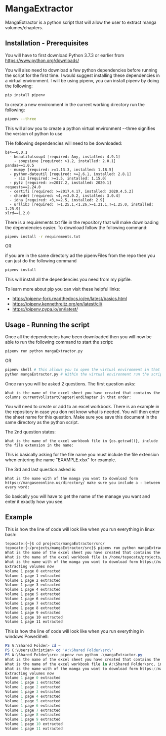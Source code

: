 # MangaExtractor

MangaExtractor is a python script that will allow the user to extract manga volumes/chapters.

## **Installation - Prerequisites**

You will have to first download Python 3.7.3 or earlier from https://www.python.org/downloads/

You will also need to download a few python dependencies before running the script for the first time. I would suggest installing these dependencies in a virtual environment. I will be using pipenv, you can install pipenv by doing the following:

```bash
pip install pipenv
```

to create a new environment in the current working directory run the following:

```bash
pipenv --three
```

This will allow you to create a python virtual environment --three signifies the version of python to use

THe following dependencies will need to be downloaded:

```
bs4==0.0.1
  - beautifulsoup4 [required: Any, installed: 4.9.1]
    - soupsieve [required: >1.2, installed: 2.0.1]
pandas==1.0.5
  - numpy [required: >=1.13.3, installed: 1.18.5]
  - python-dateutil [required: >=2.6.1, installed: 2.8.1]
    - six [required: >=1.5, installed: 1.15.0]
  - pytz [required: >=2017.2, installed: 2020.1]
requests==2.24.0
  - certifi [required: >=2017.4.17, installed: 2020.4.5.2]
  - chardet [required: <4,>=3.0.2, installed: 3.0.4]
  - idna [required: <3,>=2.5, installed: 2.9]
  - urllib3 [required: !=1.25.1,<1.26,>=1.21.1,!=1.25.0, installed: 1.25.9]
xlrd==1.2.0
```

There is a requirements.txt file in the repository that will make downloading the dependencies easier. To download follow the following command:

```bash
pipenv install -r requirements.txt
```

OR

if you are in the same directory ad the pipenvFiles from the repo then you can just do the following command

```Bash
pipenv install
```

This will install all the dependencies you need from my pipfile.

To learn more about pip you can visit these helpful links:

- https://pipenv-fork.readthedocs.io/en/latest/basics.html
- https://pipenv.kennethreitz.org/en/latest/cli/
- https://pipenv.pypa.io/en/latest/

## **Usage - Running the script**

Once all the dependencies have been downloaded then you will now be able to run the following command to start the script:

```bash
pipenv run python mangaExtractor.py
```

OR

```bash
pipenv shell # This allows you to open the virtual environment in that directory
python mangaExtractor.py # Within the virtual environment run the script
```

Once ran you will be asked 2 questions. The first question asks:

```
What is the name of the excel sheet you have created that contains the columns currentVol|startChapter|endChapter in that order:
```

You will need to create or add to an excel workbook. There is an example in the repository in case you don not know what is needed. You will then enter the sheet name for this question. Make sure you save this document in the same directory as the python script.

The 2nd question states:

```
What is the name of the excel workbook file in {os.getcwd()}, include the file extension in the name:
```

This is basically asking for the file name you must include the file extension when entering the name "EXAMPLE.xlsx" for example.

The 3rd and last question asked is:

```
What is the name with of the manga you want to download form https://mangaseeonline.us/directory/ make sure you include a - between every word:
```

So basically you will have to get the name of the manage you want and enter it exactly how you see.

## Example

This is how the line of code will look like when you run everything in linux bash:

```Bash
tepocate:{~}$ cd projects/mangaExtractor/src/
tepocate:{~/projects/mangaExtractor/src}$ pipenv run python mangaExtractor.py
What is the name of the excel sheet you have created that contains the columns currentVol|startChapter|endChapter in that order: Onepunch Man
What is the name of the excel workbook file in /home/tepocate/projects/mangaExtractor/src, include the file extension in the name: MangaVolumes.xlsx
What is the name with of the manga you want to download form https://mangaseeonline.us/directory/ make sure you include a - between every word: Onepunch-Man
Extracting volumes now
Volume 1 page 0 extracted
Volume 1 page 1 extracted
Volume 1 page 2 extracted
Volume 1 page 3 extracted
Volume 1 page 4 extracted
Volume 1 page 5 extracted
Volume 1 page 6 extracted
Volume 1 page 7 extracted
Volume 1 page 8 extracted
Volume 1 page 9 extracted
Volume 1 page 10 extracted
Volume 1 page 11 extracted
```

This is how the line of code will look like when you run everything in windows PowerShell:

```PowerShell
PS A:\Shared Folder> cd ~
PS C:\Users\Christian> cd 'A:\Shared Folder\src\'
PS A:\Shared Folder\src> pipenv run python .\mangaExtractor.py
What is the name of the excel sheet you have created that contains the columns currentVol|startChapter|endChapter in that order: My Hero Academia
What is the name of the excel workbook file in A:\Shared Folder\src, include the file extension in the name: MangaVolumes.xlsx
What is the name with of the manga you want to download form https://mangaseeonline.us/directory/ make sure you include a - between every word: Boku-No-Hero-Academia
Extracting volumes now
Volume 1 page 0 extracted
Volume 1 page 1 extracted
Volume 1 page 2 extracted
Volume 1 page 3 extracted
Volume 1 page 4 extracted
Volume 1 page 5 extracted
Volume 1 page 6 extracted
Volume 1 page 7 extracted
Volume 1 page 8 extracted
Volume 1 page 9 extracted
Volume 1 page 10 extracted
Volume 1 page 11 extracted
```
